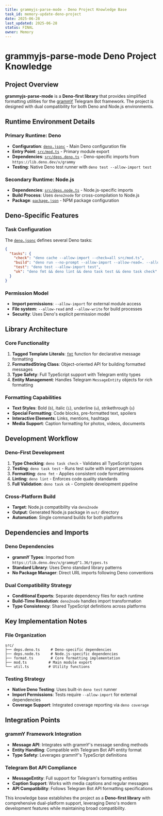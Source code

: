 ```yaml
---
title: grammyjs-parse-mode - Deno Project Knowledge Base
task_id: memory-update-deno-project
date: 2025-06-28
last_updated: 2025-06-28
status: FINAL
owner: Memory
---
```


# grammyjs-parse-mode Deno Project Knowledge

## Project Overview

**grammyjs-parse-mode** is a **Deno-first library** that provides simplified formatting utilities for the [grammY](https://grammy.dev) Telegram Bot framework. The project is designed with dual compatibility for both Deno and Node.js environments.

## Runtime Environment Details

### Primary Runtime: Deno

- **Configuration**: [`deno.jsonc`](../deno.jsonc) - Main Deno configuration file
- **Entry Point**: [`src/mod.ts`](../src/mod.ts) - Primary module export
- **Dependencies**: [`src/deps.deno.ts`](../src/deps.deno.ts) - Deno-specific imports from `https://lib.deno.dev/x/grammy`
- **Testing**: Native Deno test runner with `deno test --allow-import test`

### Secondary Runtime: Node.js

- **Dependencies**: [`src/deps.node.ts`](../src/deps.node.ts) - Node.js-specific imports
- **Build Process**: Uses `deno2node` for cross-compilation to Node.js
- **Package**: [`package.json`](../package.json) - NPM package configuration

## Deno-Specific Features

### Task Configuration

The [`deno.jsonc`](../deno.jsonc) defines several Deno tasks:

```json
{
  "tasks": {
    "check": "deno cache --allow-import --check=all src/mod.ts",
    "build": "deno run --no-prompt --allow-import --allow-read=. --allow-write=. https://deno.land/x/deno2node@v1.14.0/src/cli.ts tsconfig.json",
    "test": "deno test --allow-import test",
    "ok": "deno fmt && deno lint && deno task test && deno task check"
  }
}
```

### Permission Model

- **Import permissions**: `--allow-import` for external module access
- **File system**: `--allow-read` and `--allow-write` for build processes
- **Security**: Uses Deno's explicit permission model

## Library Architecture

### Core Functionality

1. **Tagged Template Literals**: [`fmt`](../src/format.ts) function for declarative message formatting
2. **FormattedString Class**: Object-oriented API for building formatted messages
3. **Type Safety**: Full TypeScript support with Telegram entity types
4. **Entity Management**: Handles Telegram `MessageEntity` objects for rich formatting

### Formatting Capabilities

- **Text Styles**: Bold (`b`), italic (`i`), underline (`u`), strikethrough (`s`)
- **Special Formatting**: Code blocks, pre-formatted text, spoilers
- **Interactive Elements**: Links, mentions, hashtags
- **Media Support**: Caption formatting for photos, videos, documents

## Development Workflow

### Deno-First Development

1. **Type Checking**: `deno task check` - Validates all TypeScript types
2. **Testing**: `deno task test` - Runs test suite with import permissions
3. **Formatting**: `deno fmt` - Applies consistent code formatting
4. **Linting**: `deno lint` - Enforces code quality standards
5. **Full Validation**: `deno task ok` - Complete development pipeline

### Cross-Platform Build

- **Target**: Node.js compatibility via `deno2node`
- **Output**: Generated Node.js package in `out/` directory
- **Automation**: Single command builds for both platforms

## Dependencies and Imports

### Deno Dependencies

- **grammY Types**: Imported from `https://lib.deno.dev/x/grammy@^1.36/types.ts`
- **Standard Library**: Uses Deno standard library patterns
- **No Package Manager**: Direct URL imports following Deno conventions

### Dual Compatibility Strategy

- **Conditional Exports**: Separate dependency files for each runtime
- **Build-Time Resolution**: `deno2node` handles import transformation
- **Type Consistency**: Shared TypeScript definitions across platforms

## Key Implementation Notes

### File Organization

```
src/
├── deps.deno.ts     # Deno-specific dependencies
├── deps.node.ts     # Node.js-specific dependencies  
├── format.ts        # Core formatting implementation
├── mod.ts          # Main module export
└── util.ts         # Utility functions
```

### Testing Strategy

- **Native Deno Testing**: Uses built-in `deno test` runner
- **Import Permissions**: Tests require `--allow-import` for external dependencies
- **Coverage Support**: Integrated coverage reporting via `deno coverage`

## Integration Points

### grammY Framework Integration

- **Message API**: Integrates with grammY's message sending methods
- **Entity Handling**: Compatible with Telegram Bot API entity format
- **Type Safety**: Leverages grammY's TypeScript definitions

### Telegram Bot API Compliance

- **MessageEntity**: Full support for Telegram's formatting entities
- **Caption Support**: Works with media captions and regular messages
- **API Compatibility**: Follows Telegram Bot API formatting specifications

This knowledge base establishes the project as a **Deno-first library** with comprehensive dual-platform support, leveraging Deno's modern development features while maintaining broad compatibility.
